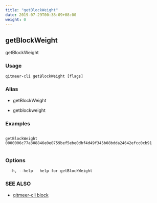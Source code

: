 ```yaml
---
title: "getBlockWeight"
date: 2019-07-29T00:38:09+08:00
weight: 0
---
```


## getBlockWeight

getBlockWeight

### Usage

```
qitmeer-cli getBlockWeight [flags]
```



### Alias

- getBlockWeight

- getblockweight

### Examples

```

getBlockWeight 0000006c77a308846e0e0759bef5ebe0dbf4d49f345b08bdda24642efcc0cb91
	
```

### Options

```
  -h, --help   help for getBlockWeight
```

### SEE ALSO

* [qitmeer-cli block](/en/reference/qitmeer-cli/block/)	 

